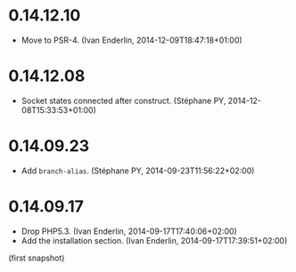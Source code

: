 # 0.14.12.10

  * Move to PSR-4. (Ivan Enderlin, 2014-12-09T18:47:18+01:00)

# 0.14.12.08

  * Socket states connected after construct. (Stéphane PY, 2014-12-08T15:33:53+01:00)

# 0.14.09.23

  * Add `branch-alias`. (Stéphane PY, 2014-09-23T11:56:22+02:00)

# 0.14.09.17

  * Drop PHP5.3. (Ivan Enderlin, 2014-09-17T17:40:06+02:00)
  * Add the installation section. (Ivan Enderlin, 2014-09-17T17:39:51+02:00)

(first snapshot)
